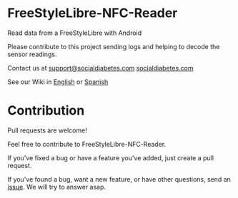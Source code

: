 FreeStyleLibre-NFC-Reader
=========================

Read data from a FreeStyleLibre with Android

Please contribute to this project sending logs and helping to decode the sensor readings.

Contact us at support@socialdiabetes.com [socialdiabetes.com](https://www.socialdiabetes.com)

See our Wiki in [English](https://github.com/vicktor/FreeStyleLibre-NFC-Reader/wiki) or [Spanish](https://github.com/vicktor/FreeStyleLibre-NFC-Reader/wiki/Inicio)


Contribution
============
Pull requests are welcome!

Feel free to contribute to FreeStyleLibre-NFC-Reader.

If you've fixed a bug or have a feature you've added, just create a pull request.

If you've found a bug, want a new feature, or have other questions, send an [issue](https://github.com/vicktor/FreeStyleLibre-NFC-Reader/issues). We will try to answer asap.
